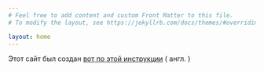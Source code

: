 ```yaml
---
# Feel free to add content and custom Front Matter to this file.
# To modify the layout, see https://jekyllrb.com/docs/themes/#overriding-theme-defaults

layout: home
---
```

Этот сайт был создан [вот по этой инструкции][bill-gist] ( англ. )



[bill-gist]:   https://gist.github.com/BillRaymond/db761d6b53dc4a237b095819d33c7332